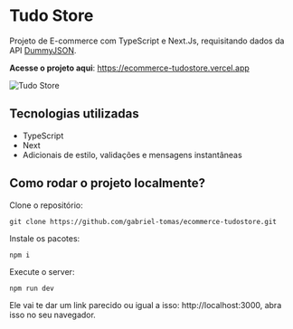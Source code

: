 # Tudo Store

Projeto de E-commerce com TypeScript e Next.Js, requisitando dados da API [DummyJSON](https://dummyjson.com/).

**Acesse o projeto aqui**: https://ecommerce-tudostore.vercel.app

![Tudo Store](GIF)

## Tecnologias utilizadas

- TypeScript
- Next
- Adicionais de estilo, validações e mensagens instantâneas

## Como rodar o projeto localmente?

Clone o repositório:
```shell
git clone https://github.com/gabriel-tomas/ecommerce-tudostore.git
```
Instale os pacotes:
```shell
npm i
```
Execute o server:
```shell
npm run dev
```

Ele vai te dar um link parecido ou igual a isso: http://localhost:3000, abra isso no seu navegador.
